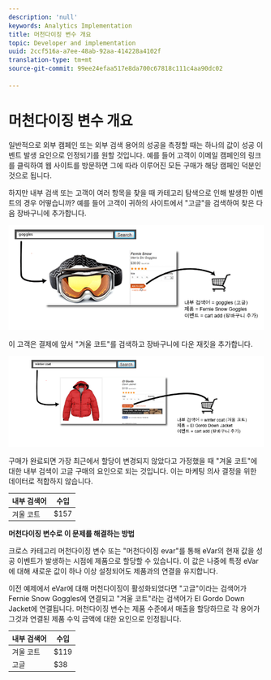 ```yaml
---
description: 'null'
keywords: Analytics Implementation
title: 머천다이징 변수 개요
topic: Developer and implementation
uuid: 2ccf516a-a7ee-48ab-92aa-414228a4102f
translation-type: tm+mt
source-git-commit: 99ee24efaa517e8da700c67818c111c4aa90dc02

---
```



# 머천다이징 변수 개요

일반적으로 외부 캠페인 또는 외부 검색 용어의 성공을 측정할 때는 하나의 값이 성공 이벤트 발생 요인으로 인정되기를 원할 것입니다. 예를 들어 고객이 이메일 캠페인의 링크를 클릭하여 웹 사이트를 방문하면 그에 따라 이루어진 모든 구매가 해당 캠페인 덕분인 것으로 됩니다.

하지만 내부 검색 또는 고객이 여러 항목을 찾을 때 카테고리 탐색으로 인해 발생한 이벤트의 경우 어떻습니까? 예를 들어 고객이 귀하의 사이트에서 "고글"을 검색하여 찾은 다음 장바구니에 추가합니다.

![](assets/merch-example-goggles.png)

이 고객은 결제에 앞서 "겨울 코트"를 검색하고 장바구니에 다운 재킷을 추가합니다.

![](assets/merch-example-coat.png)

구매가 완료되면 가장 최근에서 할당이 변경되지 않았다고 가정했을 때 "겨울 코트"에 대한 내부 검색이 고글 구매의 요인으로 되는 것입니다. 이는 마케팅 의사 결정을 위한 데이터로 적합하지 않습니다.

| 내부 검색어 | 수입  |
|---|---|
| 겨울 코트 | $157 |

**머천다이징 변수로 이 문제를 해결하는 방법**

크로스 카테고리 머천다이징 변수 또는 "머천다이징 evar"를 통해 eVar의 현재 값을 성공 이벤트가 발생하는 시점에 제품으로 할당할 수 있습니다. 이 값은 나중에 특정 eVar에 대해 새로운 값이 하나 이상 설정되어도 제품과의 연결을 유지합니다.

이전 예제에서 eVar에 대해 머천다이징이 활성화되었다면 "고글"이라는 검색어가 Fernie Snow Goggles에 연결되고 "겨울 코트"라는 검색어가 El Gordo Down Jacket에 연결됩니다. 머천다이징 변수는 제품 수준에서 매출을 할당하므로 각 용어가 그것과 연결된 제품 수익 금액에 대한 요인으로 인정됩니다.

| 내부 검색어 | 수입  |
|---|---|
| 겨울 코트 | $119 |
| 고글 | $38 |


